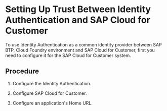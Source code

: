<!-- loio2903a3cf69444140832d4c365c808385 -->

# Setting Up Trust Between Identity Authentication and SAP Cloud for Customer

To use Identity Authentication as a common identity provider between SAP BTP, Cloud Foundry environment and SAP Cloud for Customer, first you need to configure it for the SAP Cloud for Customer system.



<a name="loio2903a3cf69444140832d4c365c808385__steps_xvl_b1x_k2b"/>

## Procedure

1.  Configure the Identity Authentication.

2.  Configure SAP Cloud for Customer.

3.  Configure an application's Home URL.


